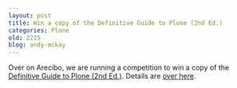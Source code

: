 ```yaml
---
layout: post
title: Win a copy of the Definitive Guide to Plone (2nd Ed.)
categories: Plone
old: 2215
blog: andy-mckay
---
```

<p>Over on Arecibo, we are running a competition to win a copy of the <a href="http://www.amazon.ca/gp/product/1430218932?ie=UTF8&tag=wwwzopezenorg-20&linkCode=as2&camp=15121&creative=330641&creativeASIN=1430218932">Definitive Guide to Plone (2nd Ed.)</a>. Details are <a href="http://www.areciboapp.com/blog/10/">over here</a>.</p>